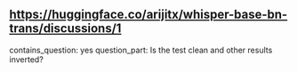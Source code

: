 ## https://huggingface.co/arijitx/whisper-base-bn-trans/discussions/1

contains_question: yes
question_part: Is the test clean and other results inverted?